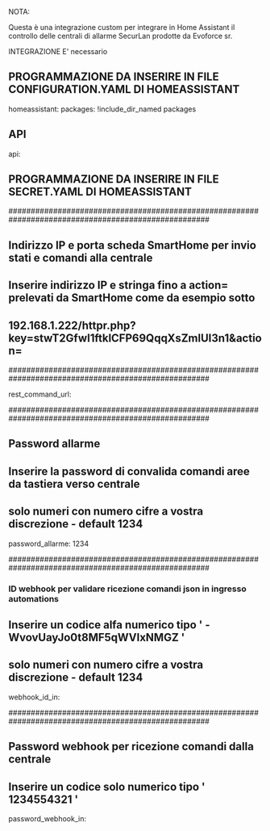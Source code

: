 NOTA:

Questa è una integrazione custom per integrare in Home Assistant il controllo delle centrali di allarme SecurLan prodotte da Evoforce sr.

INTEGRAZIONE
E' necessario 





## PROGRAMMAZIONE DA INSERIRE IN FILE CONFIGURATION.YAML DI HOMEASSISTANT ##

homeassistant:
  packages: !include_dir_named packages
  
## API
api:



## PROGRAMMAZIONE DA INSERIRE IN FILE SECRET.YAML DI HOMEASSISTANT ##

#####################################################################################################
## Indirizzo IP e porta scheda SmartHome per invio stati e comandi alla centrale ##
## Inserire indirizzo IP e stringa fino a action= prelevati da SmartHome come da esempio sotto ##
## 192.168.1.222/httpr.php?key=stwT2Gfwl1ftklCFP69QqqXsZmlUI3n1&action= ##
#####################################################################################################

rest_command_url: 


#####################################################################################################
## Password allarme ##
## Inserire la password di convalida comandi aree da tastiera verso centrale ##
## solo numeri con numero cifre a vostra discrezione - default 1234 ##

password_allarme: 1234


#####################################################################################################
### ID webhook per validare ricezione comandi json in ingresso automations  ##
## Inserire un codice alfa numerico tipo ' -WvovUayJo0t8MF5qWVIxNMGZ ' ##
## solo numeri con numero cifre a vostra discrezione - default 1234 ##

webhook_id_in:


#####################################################################################################
##  Password webhook per ricezione comandi dalla centrale  ##
## Inserire un codice solo numerico tipo ' 1234554321 ' ##

password_webhook_in: 

